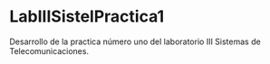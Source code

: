 # LabIIISistelPractica1
Desarrollo de la practica número uno del laboratorio III Sistemas de Telecomunicaciones.

